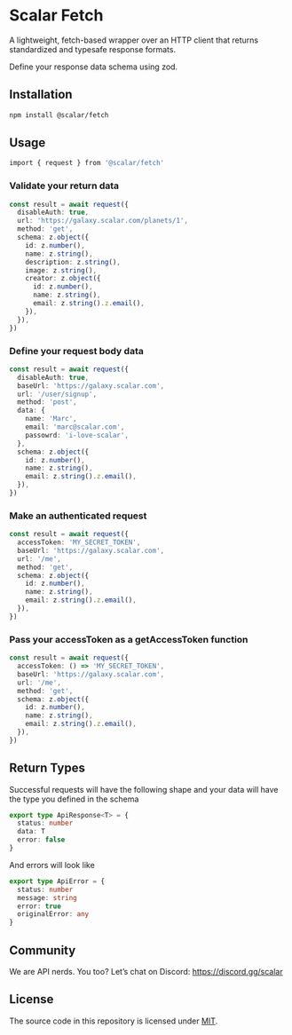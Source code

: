 # Scalar Fetch

A lightweight, fetch-based wrapper over an HTTP client that returns standardized and typesafe response formats.

Define your response data schema using zod.

## Installation

```bash
npm install @scalar/fetch
```

## Usage

```bash
import { request } from '@scalar/fetch'
```

### Validate your return data

```ts
const result = await request({
  disableAuth: true,
  url: 'https://galaxy.scalar.com/planets/1',
  method: 'get',
  schema: z.object({
    id: z.number(),
    name: z.string(),
    description: z.string(),
    image: z.string(),
    creator: z.object({
      id: z.number(),
      name: z.string(),
      email: z.string().z.email(),
    }),
  }),
})
```

### Define your request body data

```ts
const result = await request({
  disableAuth: true,
  baseUrl: 'https://galaxy.scalar.com',
  url: '/user/signup',
  method: 'post',
  data: {
    name: 'Marc',
    email: 'marc@scalar.com',
    passowrd: 'i-love-scalar',
  },
  schema: z.object({
    id: z.number(),
    name: z.string(),
    email: z.string().z.email(),
  }),
})
```

### Make an authenticated request

```ts
const result = await request({
  accessToken: 'MY_SECRET_TOKEN',
  baseUrl: 'https://galaxy.scalar.com',
  url: '/me',
  method: 'get',
  schema: z.object({
    id: z.number(),
    name: z.string(),
    email: z.string().z.email(),
  }),
})
```

### Pass your accessToken as a getAccessToken function

```ts
const result = await request({
  accessToken: () => 'MY_SECRET_TOKEN',
  baseUrl: 'https://galaxy.scalar.com',
  url: '/me',
  method: 'get',
  schema: z.object({
    id: z.number(),
    name: z.string(),
    email: z.string().z.email(),
  }),
})
```

## Return Types

Successful requests will have the following shape and your data will have the type you defined in the schema

```ts
export type ApiResponse<T> = {
  status: number
  data: T
  error: false
}
```

And errors will look like

```ts
export type ApiError = {
  status: number
  message: string
  error: true
  originalError: any
}
```

## Community

We are API nerds. You too? Let’s chat on Discord: <https://discord.gg/scalar>

## License

The source code in this repository is licensed under [MIT](https://github.com/khulnasoft/scalar/blob/main/LICENSE).
